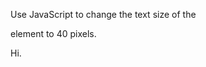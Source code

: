 Use JavaScript to change the text size of the <p> element to 40 pixels.

<body>

<p id="demo">Hi.</p>

<script>
document.getElementById("demo").style.fontSize = "40px";
</script>

</body>
